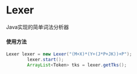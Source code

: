 # Lexer

Java实现的简单词法分析器

#### 使用方法

```java
Lexer lexer = new Lexer("(M+X)*(Y+(J*P+JK))+P");
        lexer.start();
        ArrayList<Token> tks = lexer.getTks();
```

